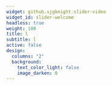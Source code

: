 ```yaml
---
widget: github.sjgknight.slider-video
widget_id: slider-welcome
headless: true
weight: 100
title: l
subtitle: l
active: false
design:
  columns: "2"
  background:
    text_color_light: false
    image_darken: 0
---
```

